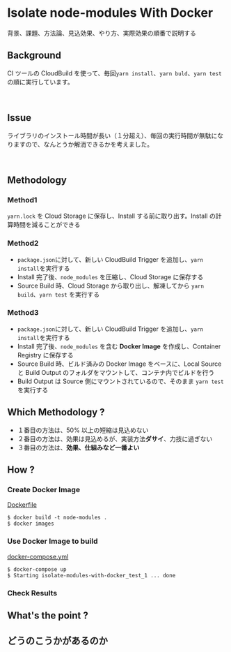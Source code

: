 # Isolate node-modules With Docker

背景、課題、方法論、見込効果、やり方、実際効果の順番で説明する

## Background

CI ツールの CloudBuild を使って、毎回`yarn install`、`yarn buld`、`yarn test`の順に実行しています。

<br />

## Issue
ライブラリのインストール時間が長い（１分超え）、毎回の実行時間が無駄になりますので、なんとうか解消できるかを考えました。

<br />

## Methodology

### Method1

`yarn.lock` を Cloud Storage に保存し、Install する前に取り出す。Install の計算時間を減ることができる

### Method2

- `package.json`に対して、新しい CloudBuild Trigger を追加し、`yarn install`を実行する
- Install 完了後、`node_modules` を圧縮し、Cloud Storage に保存する
- Source Build 時、Cloud Storage から取り出し、解凍してから `yarn build`、`yarn test` を実行する

### Method3

- `package.json`に対して、新しい CloudBuild Trigger を追加し、`yarn install`を実行する
- Install 完了後、`node_modules` を含む **Docker Image** を作成し、Container Registry に保存する
- Source Build 時、ビルド済みの Docker Image をベースに、Local Source と Build Output のフォルダをマウントして、コンテナ内でビルドを行う
- Build Output は Source 側にマウントされているので、そのまま `yarn test`を実行する

## Which Methodology ?

- １番目の方法は、50% 以上の短縮は見込めない
- ２番目の方法は、効果は見込めるが、実装方法**ダサイ**、力技に過ぎない
- ３番目の方法は、**効果、仕組みなど一番よい**

## How ?

### Create Docker Image

[Dockerfile](./Dockerfile)

```
$ docker build -t node-modules .
$ docker images
```

### Use Docker Image to build

[docker-compose.yml](./docker-compose.yml)

```
$ docker-compose up
$ Starting isolate-modules-with-docker_test_1 ... done
```

### Check Results

## What's the point ?

## どうのこうかがあるのか
